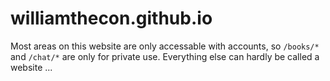 # williamthecon.github.io

Most areas on this website are only accessable with accounts, so `/books/*` and `/chat/*` are only for private use. Everything else can hardly be called a website ...

